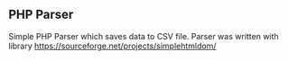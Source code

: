 ## PHP Parser
Simple PHP Parser which saves data to CSV file.
Parser was written with library <a href="https://sourceforge.net/projects/simplehtmldom/">https://sourceforge.net/projects/simplehtmldom/</a>